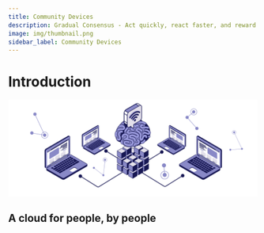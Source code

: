 ```yaml
---
title: Community Devices
description: Gradual Consensus - Act quickly, react faster, and reward slowly.
image: img/thumbnail.png
sidebar_label: Community Devices
---
```


# Introduction

<Description
  text="Distributed Cloud."
/>

![img alt](img/Philosophy.svg)

## A cloud for people, by people

